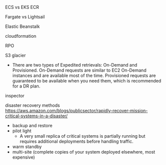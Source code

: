 ECS vs EKS
ECR

Fargate vs Lightsail

Elastic Beanstalk

cloudformation

RPO

S3 glacier
- There are two types of Expedited retrievals: On-Demand and Provisioned. On-Demand requests are similar to EC2 On-Demand instances and are available most of the time. Provisioned requests are guaranteed to be available when you need them, which is recommended for a DR plan.


inspector

disaster recovery methods
https://aws.amazon.com/blogs/publicsector/rapidly-recover-mission-critical-systems-in-a-disaster/
- backup and restore
- pilot light
	- A very small replica of critical systems is partially running but requires additional deployments before handling traffic.
- warm standby
- multi-site (complete copies of your system deployed elsewhere, most expensive)
